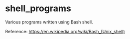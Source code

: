 # shell_programs

Various programs written using Bash shell.

Reference: https://en.wikipedia.org/wiki/Bash_(Unix_shell)
